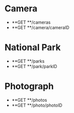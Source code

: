 # Camera

* **GET **/cameras
* **GET **/camera/cameraID

# National Park

* **GET **/parks
* **GET **/park/parkID

# Photograph

* **GET **/photos
* **GET **/photo/photoID





